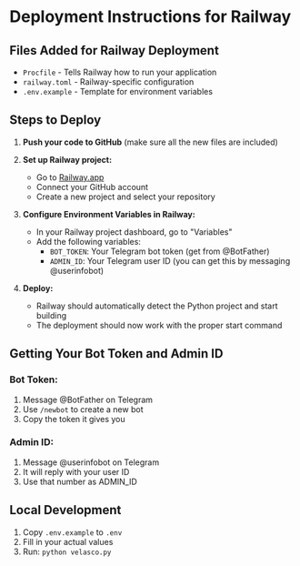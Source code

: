 # Deployment Instructions for Railway

## Files Added for Railway Deployment

- `Procfile` - Tells Railway how to run your application
- `railway.toml` - Railway-specific configuration
- `.env.example` - Template for environment variables

## Steps to Deploy

1. **Push your code to GitHub** (make sure all the new files are included)

2. **Set up Railway project:**
   - Go to [Railway.app](https://railway.app)
   - Connect your GitHub account
   - Create a new project and select your repository

3. **Configure Environment Variables in Railway:**
   - In your Railway project dashboard, go to "Variables"
   - Add the following variables:
     - `BOT_TOKEN`: Your Telegram bot token (get from @BotFather)
     - `ADMIN_ID`: Your Telegram user ID (you can get this by messaging @userinfobot)

4. **Deploy:**
   - Railway should automatically detect the Python project and start building
   - The deployment should now work with the proper start command

## Getting Your Bot Token and Admin ID

### Bot Token:
1. Message @BotFather on Telegram
2. Use `/newbot` to create a new bot
3. Copy the token it gives you

### Admin ID:
1. Message @userinfobot on Telegram
2. It will reply with your user ID
3. Use that number as ADMIN_ID

## Local Development

1. Copy `.env.example` to `.env`
2. Fill in your actual values
3. Run: `python velasco.py`
